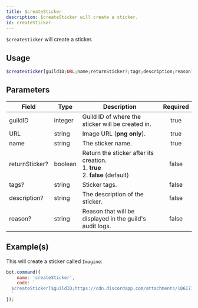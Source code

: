 ```yaml
---
title: $createSticker
description: $createSticker will create a sticker.
id: createSticker
---
```


`$createSticker` will create a sticker.

## Usage

```php
$createSticker[guildID;URL;name;returnSticker?;tags;description;reason]
```

## Parameters

| Field          | Type    | Description                                                                             | Required |
| -------------- | ------- | --------------------------------------------------------------------------------------- | :------: |
| guildID        | integer | Guild ID of where the sticker will be created in.                                       |   true   |
| URL            | string  | Image URL (**png only**).                                                               |   true   |
| name           | string  | The sticker name.                                                                       |   true   |
| returnSticker? | boolean | Return the sticker after its creation. <br /> 1. **true** <br /> 2. **false** (default) |  false   |
| tags?          | string  | Sticker tags.                                                                           |  false   |
| description?   | string  | The description of the sticker.                                                         |  false   |
| reason?        | string  | Reason that will be displayed in the guild's audit logs.                                |  false   |

## Example(s)

This will create a sticker called `Imagine`:

```javascript
bot.command({
    name: 'createSticker',
    code: `
  $createSticker[$guildID;https://cdn.discordapp.com/attachments/1061712111052521493/1066397675278323734/692445926480150611.png;Imagine;true;money;Random sticker;Testing.]
  `
});
```
